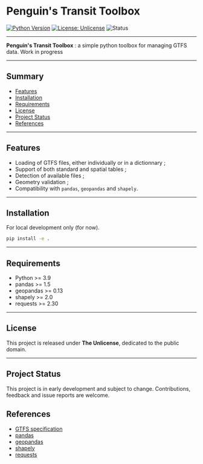 # Penguin's Transit Toolbox

[![Python Version](https://img.shields.io/badge/python-%3E%3D3.9-blue.svg)]()
[![License: Unlicense](https://img.shields.io/badge/license-Unlicense-blue.svg)](https://unlicense.org/)
![Status](https://img.shields.io/badge/status-work--in--progress-orange)

---

**Penguin's Transit Toolbox** :  a simple python toolbox for managing GTFS data. Work in progress

---

## Summary

- [Features](#features)
- [Installation](#installation)
- [Requirements](#requirements)
- [License](#license)
- [Project Status](#project-status)
- [References](#references)

---

## Features

- Loading of GTFS files, either individually or in a dictionnary ;
- Support of both standard and spatial tables ;
- Detection of available files ;
- Geometry validation ;
- Compatibility with `pandas`, `geopandas` and `shapely`.

---

## Installation

For local development only (for now).
```bash
pip install -e .
```

---

## Requirements

- Python >= 3.9
- pandas >= 1.5
- geopandas >= 0.13
- shapely >= 2.0
- requests >= 2.30

---

## License

This project is released under **The Unlicense**, dedicated to the public domain.

---

## Project Status

This project is in early development and subject to change.
Contributions, feedback and issue reports are welcome.

## References

- [GTFS specification](https://gtfs.org/fr/)
- [pandas](https://pandas.pydata.org/)
- [geopandas](https://geopandas.org/en/stable/)
- [shapely](https://shapely.readthedocs.io/en/stable/manual.html)
- [requests](https://requests.readthedocs.io/en/latest/)
